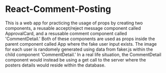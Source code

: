 # React-Comment-Posting

This is a web app for practicing the usage of props by creating two components, a reusable accept/reject message component called ApprovalCard, and a resusable comment component called 'CommentDetail.' Both of these components are used as props inside the parent component called App where the fake user input exists. The image for each user is randomely generated using data from faker.js within the child component 'CommentDetail.' In a real life situation, the CommentDetail component would instead be using a get call to the server where the posters details would reside within the database.
